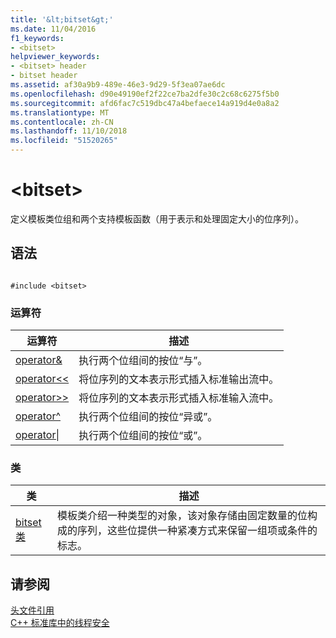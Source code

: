 ```yaml
---
title: '&lt;bitset&gt;'
ms.date: 11/04/2016
f1_keywords:
- <bitset>
helpviewer_keywords:
- <bitset> header
- bitset header
ms.assetid: af30a9b9-489e-46e3-9d29-5f3ea07ae6dc
ms.openlocfilehash: d90e49190ef2f22ce7ba2dfe30c2c68c6275f5b0
ms.sourcegitcommit: afd6fac7c519dbc47a4befaece14a919d4e0a8a2
ms.translationtype: MT
ms.contentlocale: zh-CN
ms.lasthandoff: 11/10/2018
ms.locfileid: "51520265"
---
```

# <a name="ltbitsetgt"></a>&lt;bitset&gt;

定义模板类位组和两个支持模板函数（用于表示和处理固定大小的位序列）。

## <a name="syntax"></a>语法

```

#include <bitset>
```

### <a name="operators"></a>运算符

|运算符|描述|
|-|-|
|[operator&](../standard-library/bitset-operators.md#op_amp)|执行两个位组间的按位“与”。|
|[operator<\<](../standard-library/bitset-operators.md#op_lt_lt)|将位序列的文本表示形式插入标准输出流中。|
|[operator>>](../standard-library/bitset-operators.md#op_gt_gt)|将位序列的文本表示形式插入标准输入流中。|
|[operator^](../standard-library/bitset-operators.md#op_xor)|执行两个位组间的按位“异或”。|
|[operator&#124;](../standard-library/bitset-operators.md#op_or)|执行两个位组间的按位“或”。|

### <a name="classes"></a>类

|类|描述|
|-|-|
|[bitset 类](../standard-library/bitset-class.md)|模板类介绍一种类型的对象，该对象存储由固定数量的位构成的序列，这些位提供一种紧凑方式来保留一组项或条件的标志。|

## <a name="see-also"></a>请参阅

[头文件引用](../standard-library/cpp-standard-library-header-files.md)<br/>
[C++ 标准库中的线程安全](../standard-library/thread-safety-in-the-cpp-standard-library.md)<br/>

